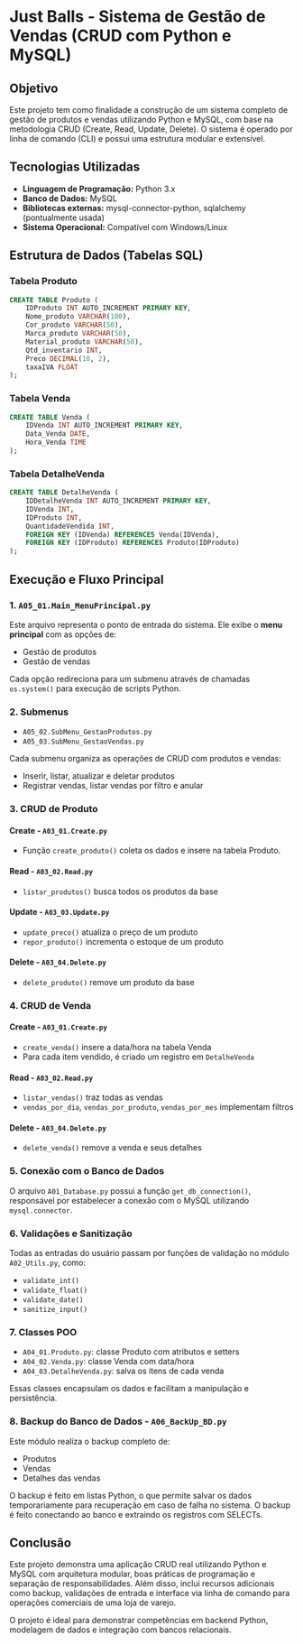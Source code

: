 # Just Balls - Sistema de Gestão de Vendas (CRUD com Python e MySQL)

## Objetivo

Este projeto tem como finalidade a construção de um sistema completo de gestão de produtos e vendas utilizando Python e MySQL, com base na metodologia CRUD (Create, Read, Update, Delete). O sistema é operado por linha de comando (CLI) e possui uma estrutura modular e extensível.

## Tecnologias Utilizadas

- **Linguagem de Programação:** Python 3.x
- **Banco de Dados:** MySQL
- **Bibliotecas externas:** mysql-connector-python, sqlalchemy (pontualmente usada)
- **Sistema Operacional:** Compatível com Windows/Linux

## Estrutura de Dados (Tabelas SQL)

### Tabela Produto

```sql
CREATE TABLE Produto (
    IDProduto INT AUTO_INCREMENT PRIMARY KEY,
    Nome_produto VARCHAR(100),
    Cor_produto VARCHAR(50),
    Marca_produto VARCHAR(50),
    Material_produto VARCHAR(50),
    Qtd_inventario INT,
    Preco DECIMAL(10, 2),
    taxaIVA FLOAT
);
```

### Tabela Venda

```sql
CREATE TABLE Venda (
    IDVenda INT AUTO_INCREMENT PRIMARY KEY,
    Data_Venda DATE,
    Hora_Venda TIME
);
```

### Tabela DetalheVenda

```sql
CREATE TABLE DetalheVenda (
    IDDetalheVenda INT AUTO_INCREMENT PRIMARY KEY,
    IDVenda INT,
    IDProduto INT,
    QuantidadeVendida INT,
    FOREIGN KEY (IDVenda) REFERENCES Venda(IDVenda),
    FOREIGN KEY (IDProduto) REFERENCES Produto(IDProduto)
);
```

## Execução e Fluxo Principal

### 1. `A05_01.Main_MenuPrincipal.py`

Este arquivo representa o ponto de entrada do sistema. Ele exibe o **menu principal** com as opções de:

- Gestão de produtos
- Gestão de vendas

Cada opção redireciona para um submenu através de chamadas `os.system()` para execução de scripts Python.

### 2. Submenus

- `A05_02.SubMenu_GestaoProdutos.py`
- `A05_03.SubMenu_GestaoVendas.py`

Cada submenu organiza as operações de CRUD com produtos e vendas:

- Inserir, listar, atualizar e deletar produtos
- Registrar vendas, listar vendas por filtro e anular

### 3. CRUD de Produto

#### Create - `A03_01.Create.py`

- Função `create_produto()` coleta os dados e insere na tabela Produto.

#### Read - `A03_02.Read.py`

- `listar_produtos()` busca todos os produtos da base

#### Update - `A03_03.Update.py`

- `update_preco()` atualiza o preço de um produto
- `repor_produto()` incrementa o estoque de um produto

#### Delete - `A03_04.Delete.py`

- `delete_produto()` remove um produto da base

### 4. CRUD de Venda

#### Create - `A03_01.Create.py`

- `create_venda()` insere a data/hora na tabela Venda
- Para cada item vendido, é criado um registro em `DetalheVenda`

#### Read - `A03_02.Read.py`

- `listar_vendas()` traz todas as vendas
- `vendas_por_dia`, `vendas_por_produto`, `vendas_por_mes` implementam filtros

#### Delete - `A03_04.Delete.py`

- `delete_venda()` remove a venda e seus detalhes

### 5. Conexão com o Banco de Dados

O arquivo `A01_Database.py` possui a função `get_db_connection()`, responsável por estabelecer a conexão com o MySQL utilizando `mysql.connector`.

### 6. Validações e Sanitização

Todas as entradas do usuário passam por funções de validação no módulo `A02_Utils.py`, como:

- `validate_int()`
- `validate_float()`
- `validate_date()`
- `sanitize_input()`

### 7. Classes POO

- `A04_01.Produto.py`: classe Produto com atributos e setters
- `A04_02.Venda.py`: classe Venda com data/hora
- `A04_03.DetalheVenda.py`: salva os itens de cada venda

Essas classes encapsulam os dados e facilitam a manipulação e persistência.

### 8. Backup do Banco de Dados - `A06_BackUp_BD.py`

Este módulo realiza o backup completo de:

- Produtos
- Vendas
- Detalhes das vendas

O backup é feito em listas Python, o que permite salvar os dados temporariamente para recuperação em caso de falha no sistema. O backup é feito conectando ao banco e extraindo os registros com SELECTs.

## Conclusão

Este projeto demonstra uma aplicação CRUD real utilizando Python e MySQL com arquitetura modular, boas práticas de programação e separação de responsabilidades. Além disso, inclui recursos adicionais como backup, validações de entrada e interface via linha de comando para operações comerciais de uma loja de varejo.

O projeto é ideal para demonstrar competências em backend Python, modelagem de dados e integração com bancos relacionais.